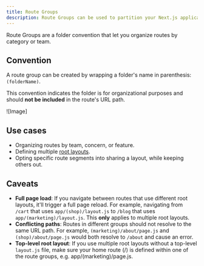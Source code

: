```yaml
---
title: Route Groups
description: Route Groups can be used to partition your Next.js application into different sections.
---
```


Route Groups are a folder convention that let you organize routes by category or team.

## Convention

A route group can be created by wrapping a folder's name in parenthesis: `(folderName)`.

This convention indicates the folder is for organizational purposes and should **not be included** in the route's URL path.

![Image]

## Use cases

- Organizing routes by team, concern, or feature.
- Defining multiple [root layouts](/docs/app/api-reference/file-conventions/layout#root-layout).
- Opting specific route segments into sharing a layout, while keeping others out.

## Caveats

- **Full page load**: If you navigate between routes that use different root layouts, it'll trigger a full page reload. For example, navigating from `/cart` that uses `app/(shop)/layout.js` to `/blog` that uses `app/(marketing)/layout.js`. This **only** applies to multiple root layouts.
- **Conflicting paths**: Routes in different groups should not resolve to the same URL path. For example, `(marketing)/about/page.js` and `(shop)/about/page.js` would both resolve to `/about` and cause an error.
- **Top-level root layout**: If you use multiple root layouts without a top-level `layout.js` file, make sure your home route (/) is defined within one of the route groups, e.g. app/(marketing)/page.js.
